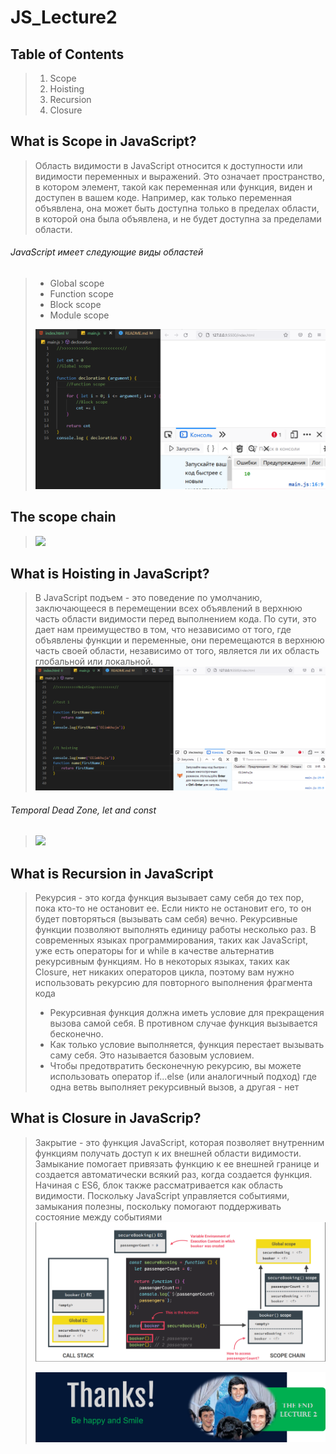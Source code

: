 # JS_Lecture2

## Table of Contents
> 1) Scope
> 2) Hoisting
> 3) Recursion
> 4) Closure

## What is Scope in JavaScript?
> Область видимости в JavaScript относится к доступности или видимости переменных и выражений. Это означает пространство, в котором элемент, такой как переменная или функция, виден и доступен в вашем коде. Например, как только переменная объявлена, она может быть доступна только в пределах области, в которой она была объявлена, и не будет доступна за пределами области.
###### JavaScript имеет следующие виды областей
> - Global scope
> - Function scope
> - Block scope
> - Module scope
>
> ![](./images/scope.png)

## The scope chain
> ![](https://avatars.mds.yandex.net/i?id=9123abd214f4866b99adeb6e58b42c260616b498-5682239-images-thumbs&n=13)

## What is Hoisting in JavaScript?
> В JavaScript подъем - это поведение по умолчанию, заключающееся в перемещении всех объявлений в верхнюю часть области видимости перед выполнением кода. По сути, это дает нам преимущество в том, что независимо от того, где объявлены функции и переменные, они перемещаются в верхнюю часть своей области, независимо от того, является ли их область глобальной или локальной.
> ![](./images/hoisting.png)
###### Temporal Dead Zone, let and const
> ![](https://i.ytimg.com/vi/tBEsfEE23bY/maxresdefault.jpg)

## What is Recursion in JavaScript
> Рекурсия - это когда функция вызывает саму себя до тех пор, пока кто-то не остановит ее. Если никто не остановит его, то он будет
повторяться (вызывать сам себя) вечно. Рекурсивные функции позволяют выполнять единицу работы несколько раз.
В современных языках программирования, таких как JavaScript, уже есть операторы for и while в качестве
альтернатив рекурсивным функциям. Но в некоторых языках, таких как Closure, нет никаких
операторов цикла, поэтому вам нужно использовать рекурсию для повторного выполнения фрагмента кода
>
> - Рекурсивная функция должна иметь условие для прекращения вызова самой себя. В противном случае функция вызывается бесконечно.
> - Как только условие выполняется, функция перестает вызывать саму себя. Это называется базовым условием.
> - Чтобы предотвратить бесконечную рекурсию, вы можете использовать оператор if...else (или аналогичный подход) где одна ветвь выполняет рекурсивный вызов, а другая - нет

## What is Closure in JavaScrip?
> Закрытие - это функция JavaScript, которая позволяет внутренним функциям получать доступ к их внешней области видимости. Замыкание помогает привязать функцию к ее внешней границе и создается автоматически всякий раз, когда создается функция. Начиная с ES6, блок также рассматривается как область видимости. Поскольку JavaScript управляется событиями, замыкания полезны, поскольку помогают поддерживать состояние между событиями
> ![](./images/closure.png)
>
>
> ![](./images/the%20End.png)


